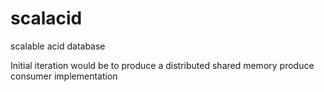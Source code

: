 # scalacid
scalable acid database

Initial iteration would be to produce a distributed shared memory produce consumer implementation
